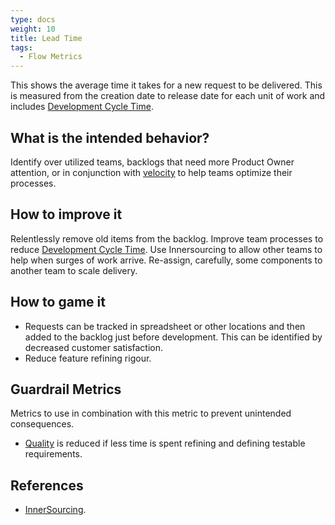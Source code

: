 ```yaml
---
type: docs
weight: 10
title: Lead Time
tags:
  - Flow Metrics
---
```


This shows the average time it takes for a new request to be delivered. This is
measured from the creation date to release date for each unit of work and includes [Development Cycle Time](/docs/metrics/development-cycle-time).

## What is the intended behavior?

Identify over utilized teams, backlogs that need more Product Owner attention,
or in conjunction with [velocity](/docs/metrics/velocity) to help teams optimize their processes.

## How to improve it

Relentlessly remove old items from the backlog.
Improve team processes to reduce [Development Cycle Time](/docs/metrics/development-cycle-time).
Use Innersourcing to allow other teams to help when surges of work arrive.
Re-assign, carefully, some components to another team to scale delivery.

## How to game it

- Requests can be tracked in spreadsheet or other locations and then added to
  the backlog just before development. This can be identified by decreased
  customer satisfaction.
- Reduce feature refining rigour.

## Guardrail Metrics

Metrics to use in combination with this metric to prevent unintended consequences.

- [Quality](/docs/metrics/defect-rate) is reduced if less time is spent refining and defining
  testable requirements.

## References

- [InnerSourcing](https://paypal.github.io/InnerSourceCommons/).

